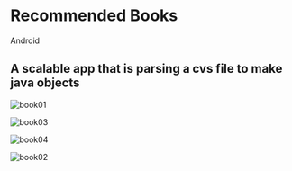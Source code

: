 # Recommended Books
Android

## A scalable app that is parsing a cvs file to make java objects

![book01](https://user-images.githubusercontent.com/72876989/126868687-06146b1f-9c8f-4f2d-af23-c1f6009ab6a0.png)

![book03](https://user-images.githubusercontent.com/72876989/126868700-8a89f51f-5c8b-4cc3-bee7-e5dba6b1b379.png)

![book04](https://user-images.githubusercontent.com/72876989/126868704-91655596-f264-4e70-aebd-ddf0140ba5a3.png)

![book02](https://user-images.githubusercontent.com/72876989/126868708-7e9123b9-f5fa-4669-bf4e-22d3cf7b94ec.png)

